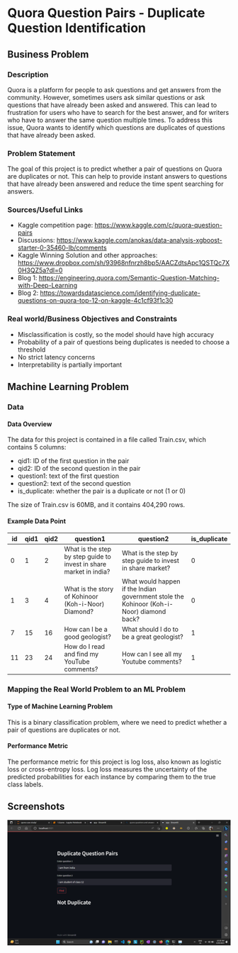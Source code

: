 # Quora Question Pairs - Duplicate Question Identification

## Business Problem 

### Description 

Quora is a platform for people to ask questions and get answers from the community. However, sometimes users ask similar questions or ask questions that have already been asked and answered. This can lead to frustration for users who have to search for the best answer, and for writers who have to answer the same question multiple times. To address this issue, Quora wants to identify which questions are duplicates of questions that have already been asked.

### Problem Statement 

The goal of this project is to predict whether a pair of questions on Quora are duplicates or not. This can help to provide instant answers to questions that have already been answered and reduce the time spent searching for answers.

### Sources/Useful Links

- Kaggle competition page: https://www.kaggle.com/c/quora-question-pairs
- Discussions: https://www.kaggle.com/anokas/data-analysis-xgboost-starter-0-35460-lb/comments
- Kaggle Winning Solution and other approaches: https://www.dropbox.com/sh/93968nfnrzh8bp5/AACZdtsApc1QSTQc7X0H3QZ5a?dl=0
- Blog 1: https://engineering.quora.com/Semantic-Question-Matching-with-Deep-Learning
- Blog 2: https://towardsdatascience.com/identifying-duplicate-questions-on-quora-top-12-on-kaggle-4c1cf93f1c30

### Real world/Business Objectives and Constraints 

- Misclassification is costly, so the model should have high accuracy
- Probability of a pair of questions being duplicates is needed to choose a threshold
- No strict latency concerns
- Interpretability is partially important

## Machine Learning Problem 

### Data 

#### Data Overview 

The data for this project is contained in a file called Train.csv, which contains 5 columns:

- qid1: ID of the first question in the pair
- qid2: ID of the second question in the pair
- question1: text of the first question
- question2: text of the second question
- is_duplicate: whether the pair is a duplicate or not (1 or 0)

The size of Train.csv is 60MB, and it contains 404,290 rows.

#### Example Data Point 

|id|qid1|qid2|question1|question2|is_duplicate|
|---|---|---|---|---|---|
|0|1|2|What is the step by step guide to invest in share market in india?|What is the step by step guide to invest in share market?|0|
|1|3|4|What is the story of Kohinoor (Koh-i-Noor) Diamond?|What would happen if the Indian government stole the Kohinoor (Koh-i-Noor) diamond back?|0|
|7|15|16|How can I be a good geologist?|What should I do to be a great geologist?|1|
|11|23|24|How do I read and find my YouTube comments?|How can I see all my Youtube comments?|1|

### Mapping the Real World Problem to an ML Problem 

#### Type of Machine Learning Problem 

This is a binary classification problem, where we need to predict whether a pair of questions are duplicates or not.

#### Performance Metric 

The performance metric for this project is log loss, also known as logistic loss or cross-entropy loss. Log loss measures the uncertainty of the predicted probabilities for each instance by comparing them to the true class labels.
## Screenshots

![App Screenshot](https://github.com/sagar431/Questionpair/blob/main/Screenshot%20(14).png)
